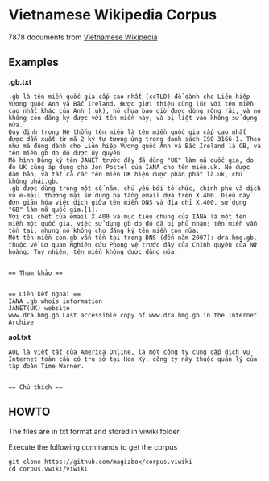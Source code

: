 # Vietnamese Wikipedia Corpus

7878 documents from [Vietnamese Wikipedia](https://vi.wikipedia.org/wiki/Wikipedia_ti%E1%BA%BFng_Vi%E1%BB%87t)

## Examples

**.gb.txt**

```
.gb là tên miền quốc gia cấp cao nhất (ccTLD) để dành cho Liên hiệp Vương quốc Anh và Bắc Ireland. Được giới thiệu cùng lúc với tên miền cao nhất khác của Anh (.uk), nó chưa bao giờ được dùng rộng rãi, và nó không còn đăng ký được với tên miền này, và bị liệt vào không sử dụng nữa.
Quy định trong Hệ thống tên miền là tên miền quốc gia cấp cao nhất được dẫn xuất từ mã 2 ký tự tương ứng trong danh sách ISO 3166-1. Theo như mã đúng dành cho Liên hiệp Vương quốc Anh và Bắc Ireland là GB, và tên miền.gb do đó được ủy quyền.
Mô hình Đăng ký tên JANET trước đây đã dùng "UK" làm mã quốc gia, do đó UK cũng áp dụng cho Jon Postel của IANA cho tên miền.uk. Nó được đảm bảo, và tất cả các tên miền UK hiện được phân phát là.uk, chứ không phải.gb.
.gb được dùng trong một số năm, chủ yếu bởi tổ chức, chính phủ và dịch vụ e-mail thương mại sử dụng hạ tầng email dựa trên X.400. Điều này đơn giản hóa việc dịch giữa tên miền DNS và địa chỉ X.400, sử dụng "GB" làm mã quốc gia.[1].
Với cái chết của email X.400 và mục tiêu chung của IANA là một tên miền một quốc gia, việc sử dụng.gb do đó đã bị phủ nhận; tên miền vẫn tồn tại, nhưng nó không cho đăng ký tên miền con nữa.
Một tên miền con.gb vẫn tồn tại trong DNS (đến năm 2007): dra.hmg.gb, thuộc về Cơ quan Nghiên cứu Phòng vệ trước đây của Chính quyền của Nữ hoàng. Tuy nhiên, tên miền không được dùng nữa.


== Tham khảo ==


== Liên kết ngoài ==
IANA .gb whois information
JANET(UK) website
www.dra.hmg.gb Last accessible copy of www.dra.hmg.gb in the Internet Archive
```

**aol.txt**

```
AOL là viết tắt của America Online, là một công ty cung cấp dịch vụ Internet toàn cầu có trụ sở tại Hoa Kỳ. công ty này thuộc quản lý của tập đoàn Time Warner.


== Chú thích ==
```

## HOWTO

The files are in txt format and stored in viwiki folder.

Execute the following commands to get the corpus

```
git clone https://github.com/magizbox/corpus.viwiki
cd corpus.vwiki/viwiki
```